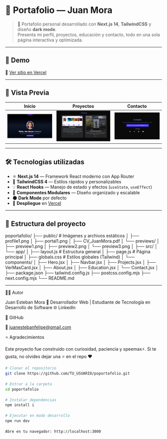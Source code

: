 # 🧠 Portafolio — Juan Mora

> 💼 Portafolio personal desarrollado con **Next.js 14**, **TailwindCSS** y diseño **dark mode**.  
> Presenta mi perfil, proyectos, educación y contacto, todo en una sola página interactiva y optimizada.

---

## 🚀 Demo
🔗 [Ver sitio en Vercel](https://tuusuario.vercel.app)

---

## 📸 Vista Previa
| Inicio | Proyectos | Contacto |
|--------|------------|-----------|
| ![Hero Section](https://raw.githubusercontent.com/JuanesUNI-Dev/Poportafolio/refs/heads/master/public/previews/preview2.png) | ![Proyectos](https://raw.githubusercontent.com/JuanesUNI-Dev/Poportafolio/refs/heads/master/public/previews/preview4.png) | ![Contacto](https://raw.githubusercontent.com/JuanesUNI-Dev/Poportafolio/refs/heads/master/public/previews/preview1.png) |

---

## 🛠️ Tecnologías utilizadas

- ⚛️ **Next.js 14** — Framework React moderno con App Router  
- 🎨 **TailwindCSS 4** — Estilos rápidos y personalizables  
- 💡 **React Hooks** — Manejo de estado y efectos (`useState`, `useEffect`)  
- 🧩 **Componentes Modulares** — Diseño organizado y escalable  
- 🌑 **Dark Mode** por defecto  
- 📄 **Despliegue** en [Vercel](https://vercel.com)

---

## 🧩 Estructura del proyecto

poportafolio/
├── public/                        # Imágenes y archivos estáticos
│   ├── profile1.png
│   ├── portal1.png
│   ├── CV_JuanMora.pdf
│   └── previews/
│       ├── preview1.png
│       ├── preview2.png
│       └── preview3.png
│
├── src/
│   └── app/
│       ├── layout.js              # Estructura general
│       ├── page.js                # Página principal
│       ├── globals.css            # Estilos globales (Tailwind)
│       └── components/
│           ├── Hero.jsx
│           ├── Navbar.jsx
│           ├── Projects.jsx
│           ├── VerMasCard.jsx
│           ├── About.jsx
│           ├── Education.jsx
│           └── Contact.jsx
│
├── package.json
├── tailwind.config.js
├── postcss.config.mjs
├── next.config.mjs
└── README.md


---

🧑‍💻 Autor

Juan Esteban Mora
📍 Desarrollador Web | Estudiante de Tecnología en Desarrollo de Software
🌐 LinkedIn

💼 GitHub

📧 juanestebanfelipe@gmail.com

⭐ Agradecimientos

Este proyecto fue construido con curiosidad, paciencia y speemax⚡.
Si te gusta, no olvides dejar una ⭐ en el repo ❤️

```bash
# Clonar el repositorio
git clone https://github.com/TU_USUARIO/poportafolio.git

# Entrar a la carpeta
cd poportafolio

# Instalar dependencias
npm install i

# Ejecutar en modo desarrollo
npm run dev

Abre en tu navegador: http://localhost:3000
